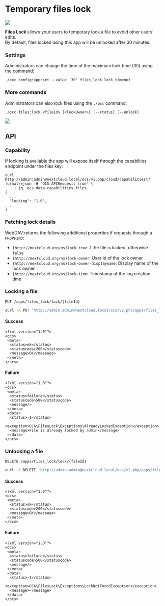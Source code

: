 # Temporary files lock

![](screenshots/0.7.0.png)

**Files Lock** allows your users to temporary lock a file to avoid other users' edits.  
By default, files locked using this app will be unlocked after 30 minutes.




### Settings

Administrators can change the time of the maximum lock time (30) using the command:

`./occ config:app:set --value '30' files_lock lock_timeout`



### More commands

Administrators can also lock files using the `./occ` command:

`./occ files:lock <fileId> [<lockOwner>] [--status] [--unlock]`

![](screenshots/cli.png)

## API

### Capability

If locking is available the app will expose itself through the capabilties endpoint under the files key:
```
curl http://admin:admin@nextcloud.local/ocs/v1.php/cloud/capabilities\?format\=json -H 'OCS-APIRequest: true' \
	| jq .ocs.data.capabilities.files
{
  ...
  "locking": "1.0",
  ...
}
```

### Fetching lock details

WebDAV returns the following additional properties if requests through a `PROPFIND`:

- `{http://nextcloud.org/ns}lock`: `true` if the file is locked, otherwise `false`
- `{http://nextcloud.org/ns}lock-owner`: User id of the lock owner
- `{http://nextcloud.org/ns}lock-owner-displayname`: Display name of the lock owner
- `{http://nextcloud.org/ns}lock-time`: Timestamp of the log creation time

### Locking a file

`PUT /apps/files_lock/lock/{fileId}`

```bash
curl -X PUT 'http://admin:admin@nextcloud.local/ocs/v2.php/apps/files_lock/lock/123' -H 'OCS-APIREQUEST: true'`
```

#### Success
```
<?xml version="1.0"?>
<ocs>
 <meta>
  <status>ok</status>
  <statuscode>200</statuscode>
  <message>OK</message>
 </meta>
</ocs>
```

#### Failure
```
<?xml version="1.0"?>
<ocs>
 <meta>
  <status>failure</status>
  <statuscode>500</statuscode>
  <message/>
 </meta>
 <data>
  <status>-1</status>
  <exception>OCA\FilesLock\Exceptions\AlreadyLockedException</exception>
  <message>File is already locked by admin</message>
 </data>
</ocs>
```


### Unlocking a file

`DELETE /apps/files_lock/lock/{fileId}`

```bash
curl -X DELETE 'http://admin:admin@nextcloud.local/ocs/v2.php/apps/files_lock/lock/123' -H 'OCS-APIREQUEST: true'
```

#### Success
```
<?xml version="1.0"?>
<ocs>
 <meta>
  <status>ok</status>
  <statuscode>200</statuscode>
  <message>OK</message>
 </meta>
</ocs>
```

#### Failure
```
<?xml version="1.0"?>
<ocs>
 <meta>
  <status>failure</status>
  <statuscode>500</statuscode>
  <message/>
 </meta>
 <data>
  <status>-1</status>
  <exception>OCA\FilesLock\Exceptions\LockNotFoundException</exception>
  <message></message>
 </data>
</ocs>
```
